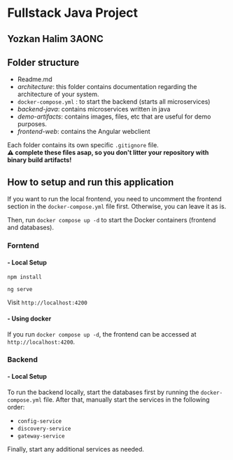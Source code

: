 # Fullstack Java Project

## Yozkan Halim 3AONC

## Folder structure

- Readme.md
- _architecture_: this folder contains documentation regarding the architecture of your system.
- `docker-compose.yml` : to start the backend (starts all microservices)
- _backend-java_: contains microservices written in java
- _demo-artifacts_: contains images, files, etc that are useful for demo purposes.
- _frontend-web_: contains the Angular webclient

Each folder contains its own specific `.gitignore` file.  
**:warning: complete these files asap, so you don't litter your repository with binary build artifacts!**

## How to setup and run this application

If you want to run the local frontend, you need to uncomment the frontend section in the `docker-compose.yml` file first. Otherwise, you can leave it as is.

Then, run `docker compose up -d` to start the Docker containers (frontend and databases).

### Forntend

#### - Local Setup

`npm install`

`ng serve`

Visit `http://localhost:4200`

#### - Using docker

If you run `docker compose up -d`, the frontend can be accessed at `http://localhost:4200`.

### Backend

#### - Local Setup

To run the backend locally, start the databases first by running the `docker-compose.yml` file. After that, manually start the services in the following order:

- `config-service`
- `discovery-service`
- `gateway-service`

Finally, start any additional services as needed.
